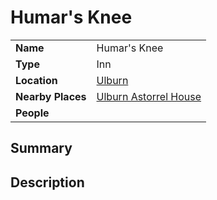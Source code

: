 # Humar's Knee

|||
| --- | --- |
| **Name** | Humar's Knee | place.4
| **Type** | Inn |
| **Location** | [Ulburn](../../settlements/villages/ulburn.md) |
| **Nearby Places** | [Ulburn Astorrel House](../government/ulburn-astorrel-house.md) |
| **People** | |

## Summary

## Description

